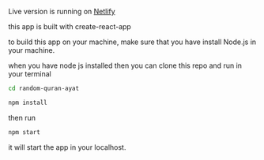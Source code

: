 Live version is running on
[Netlify](https://rqag.netlify.app/)

this app is built with create-react-app

to build this app on your machine, make sure that you have install Node.js in your machine.

when you have node js installed then you can clone this repo and run in your terminal

```bash
cd random-quran-ayat
```

```bash
npm install
```

then run 

```bash
npm start
```

it will start the app in your localhost.
